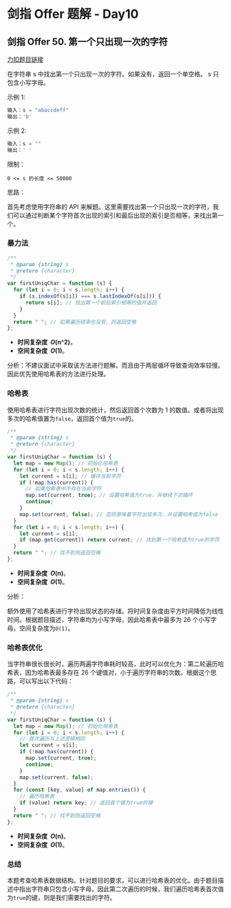 # 剑指 Offer 题解 - Day10

## **剑指 Offer 50. 第一个只出现一次的字符**

[力扣题目链接](https://leetcode-cn.com/leetbook/read/illustration-of-algorithm/5viisg/)

在字符串 s 中找出第一个只出现一次的字符。如果没有，返回一个单空格。 s 只包含小写字母。

示例 1:

```jsx
输入：s = "abaccdeff"
输出：'b'
```

示例 2:

```jsx
输入：s = ""
输出：' '
```

限制：

`0 <= s 的长度 <= 50000`

思路：

首先考虑使用字符串的 API 来解题。这里需要找出第一个只出现一次的字符，我们可以通过判断某个字符首次出现的索引和最后出现的索引是否相等，来找出第一个。

### 暴力法

```jsx
/**
 * @param {string} s
 * @return {character}
 */
var firstUniqChar = function (s) {
  for (let i = 0; i < s.length; i++) {
    if (s.indexOf(s[i]) === s.lastIndexOf(s[i])) {
      return s[i]; // 找出第一个前后索引相等的值并返回
    }
  }
  return " "; // 如果遍历结束也没有，则返回空格
};
```

- **时间复杂度  *O*(n^2)**。
- **空间复杂度  *O*(1)**。

分析：不建议面试中采取该方法进行题解。而且由于两层循环导致查询效率较慢。因此优先使用哈希表的方法进行处理。

### 哈希表

使用哈希表进行字符出现次数的统计，然后返回首个次数为 1 的数值。或者将出现多次的哈希值置为`false`，返回首个值为`true`的。

```jsx
/**
 * @param {string} s
 * @return {character}
 */
var firstUniqChar = function (s) {
  let map = new Map(); // 初始化哈希表
  for (let i = 0; i < s.length; i++) {
    let current = s[i]; // 缓存当前字符
    if (!map.has(current)) {
      // 如果哈希表中不存在当前字符
      map.set(current, true); // 设置哈希值为true，并继续下次循环
      continue;
    }
    map.set(current, false); // 否则意味着字符出现多次，并设置哈希值为false
  }
  for (let i = 0; i < s.length; i++) {
    let current = s[i];
    if (map.get(current)) return current; // 找到第一个哈希值为true的字符
  }
  return " "; // 找不到则返回空格
};
```

- **时间复杂度  *O*(n)**。
- **空间复杂度  *O*(1)**。

分析：

额外使用了哈希表进行字符出现状态的存储。将时间复杂度由平方时间降低为线性时间。根据题目描述，字符串均为小写字母，因此哈希表中最多为 26 个小写字母，空间复杂度为`O(1)`。

### 哈希表优化

当字符串很长很长时，遍历两遍字符串耗时较高，此时可以优化为：第二轮遍历哈希表，因为哈希表最多存在 26 个键值对，小于遍历字符串的次数。根据这个思路，可以写出以下代码：

```jsx
/**
 * @param {string} s
 * @return {character}
 */
var firstUniqChar = function (s) {
  let map = new Map(); // 初始化哈希表
  for (let i = 0; i < s.length; i++) {
    // 首次遍历与上述逻辑相同
    let current = s[i];
    if (!map.has(current)) {
      map.set(current, true);
      continue;
    }
    map.set(current, false);
  }
  for (const [key, value] of map.entries()) {
    // 遍历哈希表
    if (value) return key; // 返回首个值为true的键
  }
  return " "; // 找不到则返回空格
};
```

- **时间复杂度  *O*(n)**。
- **空间复杂度  *O*(1)**。

### 总结

本题考查哈希表数据结构。针对题目的要求，可以进行哈希表的优化。由于题目描述中指出字符串只包含小写字母，因此第二次遍历的时候，我们遍历哈希表首次值为`true`的键，则是我们需要找出的字符。
